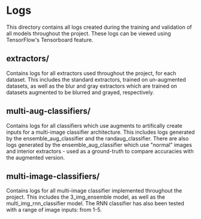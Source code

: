 # Logs

This directory contains all logs created during the training and validation of all models throughout the project.  These logs can be viewed using TensorFlow's Tensorboard feature.

## extractors/

Contains logs for all extractors used throughout the project, for each dataset.  This includes the standard extractors, trained on un-augmented datasets, as well as the blur and gray extractors which are trained on datasets augmented to be blurred and grayed, respectively.

## multi-aug-classifiers/

Contains logs for all classifiers which use augments to artifically create inputs for a multi-image classifier architecture.  This includes logs generated by the ensemble_aug_classifier and the randaug_classifier.  There are also logs generated by the ensemble_aug_classifier which use "normal" images and interior extractors - used as a ground-truth to compare accuracies with the augmented version.

## multi-image-classifiers/

Contains logs for all multi-image classifier implemented throughout the project.  This includes the 3_img_ensemble model, as well as the multi_img_rnn_classifier model.  The RNN classifier has also been tested with a range of image inputs: from 1-5.
